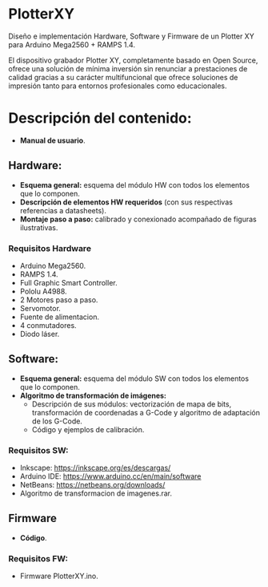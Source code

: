 # PlotterXY
Diseño e implementación Hardware, Software y Firmware de un Plotter XY para Arduino Mega2560 + RAMPS 1.4.

El dispositivo grabador Plotter XY, completamente basado en Open Source, ofrece una solución de mínima inversión sin renunciar a prestaciones de calidad gracias a su carácter multifuncional que ofrece soluciones de impresión tanto para entornos profesionales como educacionales.

# Descripción del contenido:

* **Manual de usuario**.

## Hardware:

* **Esquema general:** esquema del módulo HW con todos los elementos que lo componen.
* **Descripción de elementos HW requeridos** (con sus respectivas referencias a datasheets).
* **Montaje paso a paso:** calibrado y conexionado acompañado de figuras ilustrativas.

 ### Requisitos Hardware
 - Arduino Mega2560.
 - RAMPS 1.4.
 - Full Graphic Smart Controller.
 - Pololu A4988.
 - 2 Motores paso a paso.
 - Servomotor.
 - Fuente de alimentacion.
 - 4 conmutadores.
 - Diodo láser.
 
## Software:
* **Esquema general:** esquema del módulo SW con todos los elementos que lo componen.
* **Algoritmo de transformación de imágenes:** 
    + Descripción de sus módulos: vectorización de mapa de bits, transformación de coordenadas a G-Code y algoritmo de adaptación de los G-Code.
    + Código y ejemplos de calibración.
    
 ### Requisitos SW:
 - Inkscape: https://inkscape.org/es/descargas/
 - Arduino IDE: https://www.arduino.cc/en/main/software
 - NetBeans: https://netbeans.org/downloads/
 - Algoritmo de transformacion de imagenes.rar.
 
## Firmware

* **Código**.

### Requisitos FW:
 
 - Firmware PlotterXY.ino.
